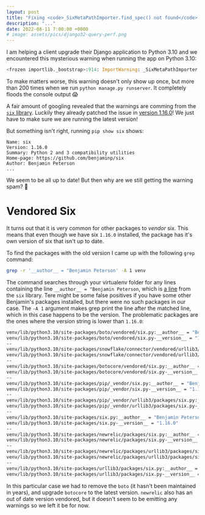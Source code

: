```yaml
---
layout: post
title: "Fixing <code>_SixMetaPathImporter.find_spec() not found</code> warnings in Python 3.10"
description: "..."
date: 2022-08-11 7:00:00 +0000
# image: assets/pics/django32-query-perf.png
---
```


I am helping a client upgrade their Django application to Python 3.10 and we encountered this mysterious warning when running the app on Python 3.10:

```python
<frozen importlib._bootstrap>:914: ImportWarning: _SixMetaPathImporter.find_spec() not found; falling back to find_module()
```

To make matters worse, this warning doesn't only show up once, but more than 200 times when we run `python manage.py runserver`. It completely floods the console output 😱 



A fair amount of googling revealed that the warnings are comming from the [`six` library](https://pypi.org/project/six/). Luckily they already patched the issue in [version 1.16.0](https://github.com/benjaminp/six/blob/master/CHANGES)! We just have to make sure we are running the latest version!

But something isn't right, running `pip show six` shows:

```
Name: six
Version: 1.16.0
Summary: Python 2 and 3 compatibility utilities
Home-page: https://github.com/benjaminp/six
Author: Benjamin Peterson
...
```

We seem to be all up to date! But then why are we still getting the warning spam? 🤔

# Vendored Six

It turns out that it is very common for other packages to *vendor* six. This means that even though we have six `1.16.0` installed, the package has it's own version of six that isn't up to date.

To find the packages with the old version I came up with the following `grep` command:

```bash
grep -r '__author__ = "Benjamin Peterson' -A 1 venv 
```

The command searches through your virtualenv folder for any lines containing the line `__author__ = "Benjamin Peterson`, which is [a line](https://github.com/benjaminp/six/blob/master/six.py#L31) from the `six` library. Tere might be some false positives if you have some other Benjamin's packages installed, but there were no such packages in our case. The `-A 1` argument makes grep print the line after the matched line, which in this case happens to be the version. The problematic packages are the ones where the version string is lower than `1.16.0`:

```bash
venv/lib/python3.10/site-packages/boto/vendored/six.py:__author__ = "Benjamin Peterson <benjamin AT python DOT org>"
venv/lib/python3.10/site-packages/boto/vendored/six.py-__version__ = "1.9.0"
--
venv/lib/python3.10/site-packages/snowflake/connector/vendored/urllib3/packages/six.py:__author__ = "Benjamin Peterson <benjamin AT python DOT org>"
venv/lib/python3.10/site-packages/snowflake/connector/vendored/urllib3/packages/six.py-__version__ = "1.16.0"
--
venv/lib/python3.10/site-packages/botocore/vendored/six.py:__author__ = "Benjamin Peterson <benjamin AT python DOT org>"
venv/lib/python3.10/site-packages/botocore/vendored/six.py-__version__ = "1.10.0"
--
venv/lib/python3.10/site-packages/pip/_vendor/six.py:__author__ = "Benjamin Peterson <benjamin AT python DOT org>"
venv/lib/python3.10/site-packages/pip/_vendor/six.py-__version__ = "1.16.0"
--
venv/lib/python3.10/site-packages/pip/_vendor/urllib3/packages/six.py:__author__ = "Benjamin Peterson <benjamin AT python DOT org>"
venv/lib/python3.10/site-packages/pip/_vendor/urllib3/packages/six.py-__version__ = "1.16.0"
--
venv/lib/python3.10/site-packages/six.py:__author__ = "Benjamin Peterson <benjamin AT python DOT org>"
venv/lib/python3.10/site-packages/six.py-__version__ = "1.16.0"
--
venv/lib/python3.10/site-packages/newrelic/packages/six.py:__author__ = "Benjamin Peterson <benjamin AT python DOT org>"
venv/lib/python3.10/site-packages/newrelic/packages/six.py-__version__ = "1.3.0"
--
venv/lib/python3.10/site-packages/newrelic/packages/urllib3/packages/six.py:__author__ = "Benjamin Peterson <benjamin AT python DOT org>"
venv/lib/python3.10/site-packages/newrelic/packages/urllib3/packages/six.py-__version__ = "1.16.0"
--
venv/lib/python3.10/site-packages/urllib3/packages/six.py:__author__ = "Benjamin Peterson <benjamin AT python DOT org>"
venv/lib/python3.10/site-packages/urllib3/packages/six.py-__version__ = "1.16.0"
```

In this particular case we had to remove the `boto` (it hasn't been maintained in years), and upgrade `botocore` to the latest version. `newrelic` also has an out of date version vendored, but it doesn't seem to be emitting any warnings so we left it be for now.
